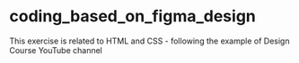 # coding_based_on_figma_design
This exercise is related to HTML and CSS - following the example of Design Course YouTube channel
